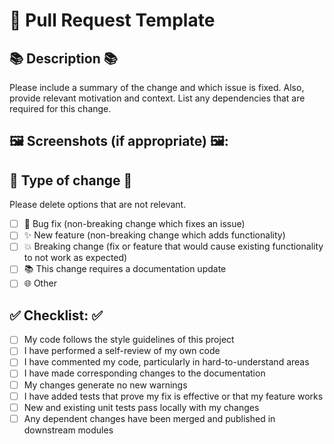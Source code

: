 # 📝 Pull Request Template

## 📚 Description 📚

Please include a summary of the change and which issue is fixed. Also, provide relevant motivation and context. List any dependencies that are required for this change.

## 🖼️ Screenshots (if appropriate) 🖼️:

## 🔄 Type of change 🔄

Please delete options that are not relevant.

- [ ] 🐛 Bug fix (non-breaking change which fixes an issue)
- [ ] ✨ New feature (non-breaking change which adds functionality)
- [ ] 💥 Breaking change (fix or feature that would cause existing functionality to not work as expected)
- [ ] 📚 This change requires a documentation update
- [ ] 🌐 Other

## ✅ Checklist: ✅

- [ ] My code follows the style guidelines of this project
- [ ] I have performed a self-review of my own code
- [ ] I have commented my code, particularly in hard-to-understand areas
- [ ] I have made corresponding changes to the documentation
- [ ] My changes generate no new warnings
- [ ] I have added tests that prove my fix is effective or that my feature works
- [ ] New and existing unit tests pass locally with my changes
- [ ] Any dependent changes have been merged and published in downstream modules
